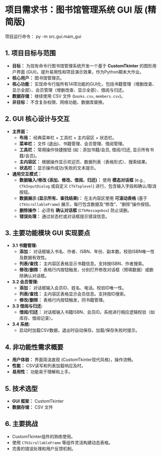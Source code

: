 # 项目需求书：图书馆管理系统 GUI 版 (精简版)

项目运行命令：
py -m src.gui.main_gui

## 1. 项目目标与范围

*   **目标：** 为现有命令行图书馆管理系统开发一个基于 **CustomTkinter** 的图形用户界面 (GUI)，提升易用性和项目演示效果，作为Python期末大作业。
*   **核心用户：** 图书馆管理员。
*   **核心功能：** 实现命令行版所有14项功能的GUI化，包括书籍管理（增删改查、显示全部）、会员管理（增删改查、显示全部）、借阅与归还。
*   **数据存储：** 继续使用 CSV 文件 (`books.csv`, `members.csv`)。
*   **非目标：** 不含复杂权限、网络功能、数据库替换。

## 2. GUI 核心设计与交互

*   **主界面：**
    *   **布局：** 经典菜单栏 + 工具栏 + 主内容区 + 状态栏。
    *   **菜单栏：** 文件 (退出)、书籍管理、会员管理、借阅管理。
    *   **工具栏：** 常用操作快捷按钮 (如：添加书籍/会员, 借阅/归还, 显示所有书籍/会员)。
    *   **主内容区：** 根据操作显示欢迎页、数据列表（表格形式）、搜索结果。
    *   **状态栏：** 显示操作成功/失败的文本提示。
*   **通用交互模式：**
    *   **数据输入/修改 (添加、修改、借阅、归还)：** 使用 **模态对话框** (e.g., `CTkInputDialog` 或自定义 `CTkToplevel`) 进行，包含输入字段和确认/取消按钮。
    *   **数据展示 (显示所有、查找结果)：** 在主内容区使用 **可滚动表格** (基于 `CTkScrollableFrame`) 展示，每行包含数据及“修改”、“删除”操作按钮。
    *   **删除操作：** 必须有 **确认对话框** (`CTkMessagebox`) 防止误删。
    *   **错误处理：** 通过状态栏或对话框提示错误信息。

## 3. 主要功能模块 GUI 实现要点

*   **3.1 书籍管理:**
    *   **添加：** 对话框输入书名、作者、ISBN、年份、副本数。校验ISBN唯一性及数据有效性。
    *   **列表/查找：** 主内容区表格显示书籍信息。支持按ISBN、作者搜索。
    *   **修改/删除：** 表格行内按钮触发，分别打开修改对话框（预填数据）或删除确认对话框。
*   **3.2 会员管理:**
    *   **添加：** 对话框输入会员ID、姓名、电话。校验ID唯一性。
    *   **列表/查找：** 主内容区表格显示会员信息。支持按ID搜索。
    *   **修改/删除：** 表格行内按钮触发，同书籍管理。
*   **3.3 借阅与归还:**
    *   **借阅/归还：** 对话框输入书籍ISBN、会员ID。系统进行相应逻辑校验（如库存、借阅记录）。
*   **3.4 系统:**
    *   启动时加载CSV数据，退出时自动保存。加载/保存失败时提示。

## 4. 非功能性需求概要

*   **用户体验：** 界面简洁直观 (CustomTkinter现代风格)，操作流畅。
*   **性能：** CSV读写和列表加载响应及时。
*   **易用性：** 功能易于理解和上手。

## 5. 技术选型

*   **GUI 框架：** CustomTkinter
*   **数据存储：** CSV 文件

## 6. 主要挑战

*   CustomTkinter组件的熟练使用。
*   使用 `CTkScrollableFrame` 等组件灵活构建动态表格。
*   完善的错误处理和用户反馈机制。